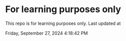 # For learning purposes only
This repo is for learning purposes only.
Last updated at

Friday, September 27, 2024 4:18:42 PM

